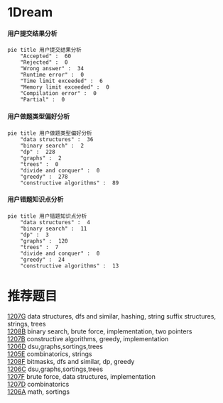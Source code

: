 # 1Dream

<!-- tabs:start -->



#### **用户提交结果分析**

```mermaid
pie title 用户提交结果分析
    "Accepted" :  60
    "Rejected" :  0
    "Wrong answer" :  34
    "Runtime error" :  0
    "Time limit exceeded" :  6
    "Memory limit exceeded" :  0
    "Compilation error" :  0
    "Partial" :  0
```

#### **用户做题类型偏好分析**

```mermaid
pie title 用户做题类型偏好分析
    "data structures" :  36
    "binary search" :  2
    "dp" :  228
    "graphs" :  2
    "trees" :  0
    "divide and conquer" :  0
    "greedy" :  278
    "constructive algorithms" :  89
```
#### **用户错题知识点分析**

```mermaid
pie title 用户错题知识点分析
    "data structures" :  4
    "binary search" :  11
    "dp" :  3
    "graphs" :  120
    "trees" :  7
    "divide and conquer" :  0
    "greedy" :  24
    "constructive algorithms" :  13
```



<!-- tabs:end -->
# 推荐题目
[1207G](https://codeforces.com/contest/1207/problem/G)		data structures,
                        dfs and similar,
                        hashing,
                        string suffix structures,
                        strings,
                        trees		  
[1208B](https://codeforces.com/contest/1208/problem/B)		binary search,
                        brute force,
                        implementation,
                        two pointers		  
[1207B](https://codeforces.com/contest/1207/problem/B)		constructive algorithms,
                        greedy,
                        implementation		  
[1206D](https://codeforces.com/contest/1206/problem/D)		dsu,graphs,sortings,trees		  
[1205E](https://codeforces.com/contest/1205/problem/E)		combinatorics,
                        strings		  
[1208F](https://codeforces.com/contest/1208/problem/F)		bitmasks,
                        dfs and similar,
                        dp,
                        greedy		  
[1206C](https://codeforces.com/contest/1206/problem/C)		dsu,graphs,sortings,trees		  
[1207F](https://codeforces.com/contest/1207/problem/F)		brute force,
                        data structures,
                        implementation		  
[1207D](https://codeforces.com/contest/1207/problem/D)		combinatorics		  
[1206A](https://codeforces.com/contest/1206/problem/A)		math,
                        sortings		  

